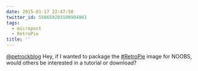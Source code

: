 ```yaml
---
date: 2015-01-17 22:47:50
twitter_id: 556659203108904961
tags:
  - micropost
  - RetroPie
title: ''
---
```


[@petrockblog](https://twitter.com/petrockblog) Hey, if I wanted to package the [#RetroPie](https://twitter.com/hashtag/RetroPie) image for NOOBS, would others be interested in a tutorial or download?
